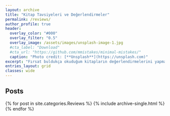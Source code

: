 ```yaml
---
layout: archive
title: "Kitap Tavsiyeleri ve Değerlendirmeler"
permalink: /reviews/
author_profile: true
header:
  overlay_color: "#000"
  overlay_filter: "0.5"
  overlay_image: /assets/images/unsplash-image-1.jpg
  #cta_label: "Download"
  #cta_url: "https://github.com/mmistakes/minimal-mistakes/"
  caption: "Photo credit: [**Unsplash**](https://unsplash.com)"
excerpt: "Fırsat buldukça okuduğum kitapların değerlendirmelerini yapmaya çalışacağım."
entries_layout: grid
classes: wide
---
```


<h2>Posts</h2>
{% for post in site.categories.Reviews %}
  {% include archive-single.html %}
{% endfor %}

  

